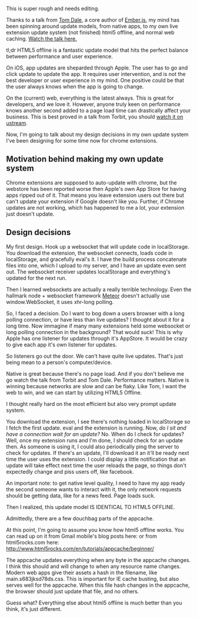 This is super rough and needs editing.

Thanks to a talk from <a href="https://twitter.com/tomdale">Tom Dale</a>, a core author of <a href="http://emberjs.com">Ember.js</a>, my mind has been spinning around update models, from native apps, to my own live extension update system (not finished) html5 offline, and normal web caching. <a href="http://www.ustream.tv/recorded/26977615">Watch the talk here.</a>

tl;dr HTML5 offline is a fantastic update model that hits the perfect balance between performance and user experience.

On iOS, app updates are sheparded through Apple. The user has to go and click update to update the app. It requires user intervention, and is not the best developer or user experience in my mind. One positive could be that the user always knows when the app is going to change.

On the (current) web, everything is the latest always. This is great for developers, and we love it. However, anyone truly keen on performance knows another second added to a page load time can drastically affect your business. This is best proved in a talk from Torbit, you should <a href="http://www.ustream.tv/recorded/25213585">watch it on ustream</a>.

Now, I'm going to talk about my design decisions in my own update system I've been designing for some time now for chrome extensions.

<h2>Motivation behind making my own update system</h2>

Chrome extensions are supposed to auto-update with chrome, but the webstore has been reported worse then Apple's own App Store for having apps ripped out of it. That means you leave extension users out there but can't update your extension if Google doesn't like you. Further, if Chrome updates are not working, which has happened to me a lot, your extension just doesn't update. 

<h2>Design decisions</h2>

My first design. Hook up a websocket that will update code in localStorage. You download the extension, the websocket connects, loads code in localStorage, and gracefully eval's it. I have the build process concatenate files into one, which I upload to my server, and I have an update even sent out. The websocket receiver updates localStorage and everything's updated for the next run.

Then I learned websockets are actually a really terrible technology. Even the hallmark node + websocket framework <a href="">Meteor</a> doesn't actually use window.WebSocket, it uses xhr-long polling.

So, I faced a decision. Do I want to bog down a users browser with a long polling connection, or have less than live updates? I thought about it for a long time. Now immagine if many many extensions held some websocket or long polling connection in the background? That would suck! This is why Apple has one listener for updates through it's AppStore. It would be crazy to give each app it's own listener for updates.

So listeners go out the door. We can't have quite live updates. That's just being mean to a person's computer/device.

Native is great because there's no page load. And if you don't believe me go watch the talk from Torbit and Tom Dale. Performance matters. Native is winning because networks are slow and can be flaky. Like Tom, I want the web to win, and we can start by utilizing HTML5 Offline.

I thought really hard on the most efficient but also very prompt update system.

You download the extension, I see there's nothing loaded in localStorage so I fetch the first update. eval and the extension is running. Now, <em>do I sit and have a connection wait for an update?</em> No. When do I check for updates? Well, once my extension runs and I'm done, I should check for an update then. As someone is using it, I could also periodically ping the server to check for updates. If there's an update, I'll download it an it'll be ready next time the user uses the extension. I could display a little notification that an update will take effect next time the user reloads the page, so things don't expectedly change and piss users off, like facebook.

An important note: to get native level quality, I need to have my app ready the second someone wants to interact with it, the only network requests should be getting data, like for a news feed. Page loads suck.

Then I realized, this update model IS IDENTICAL TO HTML5 OFFLINE.

Admittedly, there are a few douchbag parts of the appcache.

At this point, I'm going to assume you know how html5 offline works. You can read up on it from Gmail mobile's blog posts here: or from html5rocks.com here: http://www.html5rocks.com/en/tutorials/appcache/beginner/

The appcache updates everything when any byte in the appcache changes. I think this should and will change to when any resource name changes. Modern web apps give their assets a hash in the filename, like main.s683jksd78ds.css. This is important for IE cache busting, but also serves well for the appcache. When this file hash changes in the appcache, the browser should just update that file, and no others.

Guess what? Everything else about html5 offline is much better than you think, it's just different.